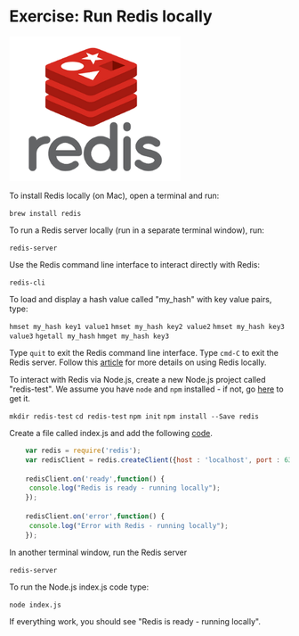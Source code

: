 Exercise: Run Redis locally
===========================
![](https://github.com/kenerbe/icons/blob/master/src/Redis.png)

To install Redis locally (on Mac), open a terminal and run:

`brew install redis`

To run a Redis server locally (run in a separate terminal window), run:

`redis-server`

Use the Redis command line interface to interact directly with Redis:

`redis-cli`

To load and display a hash value called "my_hash" with key value pairs, type:

`hmset my_hash key1 value1`
`hmset my_hash key2 value2`
`hmset my_hash key3 value3`
`hgetall my_hash`
`hmget my_hash key3`

Type `quit` to exit the Redis command line interface.  Type `cmd-C` to exit the Redis server.  Follow this [article](https://codequs.com/p/ByrvfsMY/getting-started-node-js-and-redis/) for more details on using Redis locally.

To interact with Redis via Node.js, create a new Node.js project called "redis-test".  We assume you have `node` and `npm` installed - if not, go [here](https://nodejs.org/en/) to get it.

`mkdir redis-test`
`cd redis-test`
`npm init`
`npm install --Save redis`

Create a file called index.js and add the following [code](https://git.nmlv.nml.com/ERB2143/eng-tips-one/blob/master/redis-test/index.js).  

```js
    var redis = require('redis');
    var redisClient = redis.createClient({host : 'localhost', port : 6379});
    
    redisClient.on('ready',function() {
     console.log("Redis is ready - running locally");
    });
    
    redisClient.on('error',function() {
     console.log("Error with Redis - running locally");
    });
```

In another terminal window, run the Redis server

`redis-server`

To run the Node.js index.js code type:

`node index.js`

If everything work, you should see "Redis is ready - running locally".

